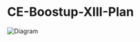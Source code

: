 # CE-Boostup-XIII-Plan

![Diagram](https://raw.githubusercontent.com/CE63-KMITL/CE-Boostup-XIII-Plan/main/Plan.png)
